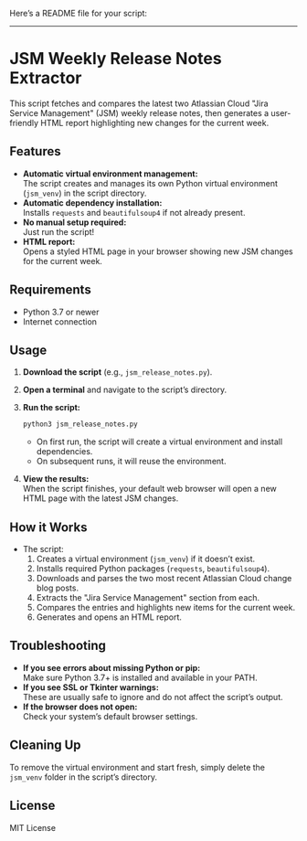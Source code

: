 Here’s a README file for your script:

---

# JSM Weekly Release Notes Extractor

This script fetches and compares the latest two Atlassian Cloud "Jira Service Management" (JSM) weekly release notes, then generates a user-friendly HTML report highlighting new changes for the current week.

## Features

- **Automatic virtual environment management:**  
  The script creates and manages its own Python virtual environment (`jsm_venv`) in the script directory.
- **Automatic dependency installation:**  
  Installs `requests` and `beautifulsoup4` if not already present.
- **No manual setup required:**  
  Just run the script!
- **HTML report:**  
  Opens a styled HTML page in your browser showing new JSM changes for the current week.

## Requirements

- Python 3.7 or newer
- Internet connection

## Usage

1. **Download the script** (e.g., `jsm_release_notes.py`).
2. **Open a terminal** and navigate to the script’s directory.
3. **Run the script:**

   ```sh
   python3 jsm_release_notes.py
   ```

   - On first run, the script will create a virtual environment and install dependencies.
   - On subsequent runs, it will reuse the environment.

4. **View the results:**  
   When the script finishes, your default web browser will open a new HTML page with the latest JSM changes.

## How it Works

- The script:
  1. Creates a virtual environment (`jsm_venv`) if it doesn’t exist.
  2. Installs required Python packages (`requests`, `beautifulsoup4`).
  3. Downloads and parses the two most recent Atlassian Cloud change blog posts.
  4. Extracts the "Jira Service Management" section from each.
  5. Compares the entries and highlights new items for the current week.
  6. Generates and opens an HTML report.

## Troubleshooting

- **If you see errors about missing Python or pip:**  
  Make sure Python 3.7+ is installed and available in your PATH.
- **If you see SSL or Tkinter warnings:**  
  These are usually safe to ignore and do not affect the script’s output.
- **If the browser does not open:**  
  Check your system’s default browser settings.

## Cleaning Up

To remove the virtual environment and start fresh, simply delete the `jsm_venv` folder in the script’s directory.

## License

MIT License
